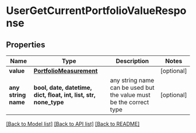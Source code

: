 # UserGetCurrentPortfolioValueResponse


## Properties
Name | Type | Description | Notes
------------ | ------------- | ------------- | -------------
**value** | [**PortfolioMeasurement**](PortfolioMeasurement.md) |  | [optional] 
**any string name** | **bool, date, datetime, dict, float, int, list, str, none_type** | any string name can be used but the value must be the correct type | [optional]

[[Back to Model list]](../README.md#documentation-for-models) [[Back to API list]](../README.md#documentation-for-api-endpoints) [[Back to README]](../README.md)


